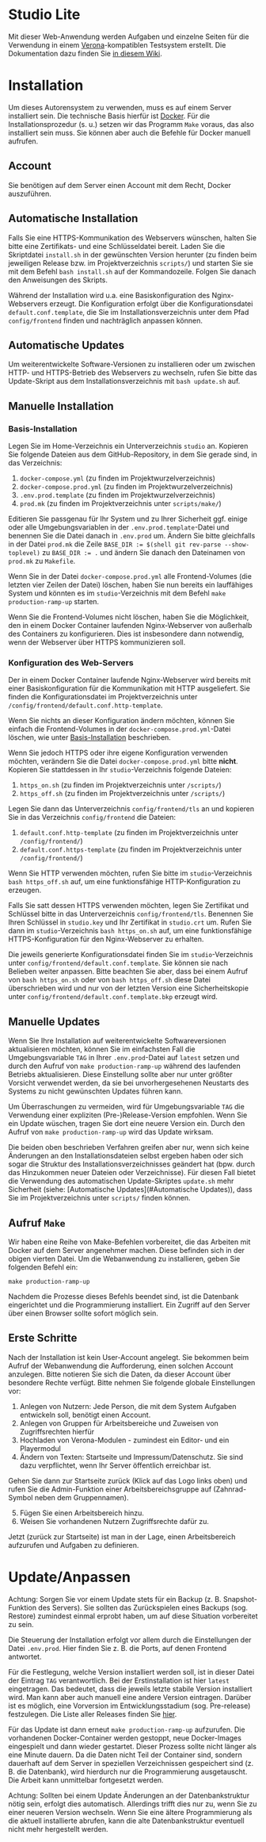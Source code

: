 # Studio Lite

Mit dieser Web-Anwendung werden Aufgaben und einzelne Seiten für die Verwendung in einem [Verona](https://verona-interfaces.github.io)-kompatiblen Testsystem erstellt. Die Dokumentation dazu finden Sie [in diesem Wiki](https://github.com/iqb-berlin/iqb-berlin.github.io/wiki).

# Installation
Um dieses Autorensystem zu verwenden, muss es auf einem Server installiert sein. Die technische Basis hierfür ist [Docker](https://www.docker.com/). Für die Installationsprozedur (s. u.) setzen wir das Programm `Make` voraus, das also installiert sein muss. Sie können aber auch die Befehle für Docker manuell aufrufen.

## Account
Sie benötigen auf dem Server einen Account mit dem Recht, Docker auszuführen.

## Automatische Installation
Falls Sie eine HTTPS-Kommunikation des Webservers wünschen, halten Sie bitte eine Zertifikats- und eine Schlüsseldatei bereit.
Laden Sie die Skriptdatei `install.sh` in der gewünschten Version herunter (zu finden beim jeweiligen Release bzw. im Projektverzeichnis `scripts/`) und
starten Sie sie mit dem Befehl `bash install.sh` auf der Kommandozeile.
Folgen Sie danach den Anweisungen des Skripts.

Während der Installation wird u.a. eine Basiskonfiguration des Nginx-Webservers erzeugt.
Die Konfiguration erfolgt über die Konfigurationsdatei `default.conf.template`,
die Sie im Installationsverzeichnis unter dem Pfad `config/frontend` finden und nachträglich anpassen können.

## Automatische Updates
Um weiterentwickelte Software-Versionen zu installieren oder um zwischen HTTP- und HTTPS-Betrieb des Webservers zu wechseln,
rufen Sie bitte das Update-Skript aus dem Installationsverzeichnis mit `bash update.sh` auf.

## Manuelle Installation
### Basis-Installation
Legen Sie im Home-Verzeichnis ein Unterverzeichnis `studio` an.
Kopieren Sie folgende Dateien aus dem GitHub-Repository, in dem Sie gerade sind, in das Verzeichnis:

1. `docker-compose.yml` (zu finden im Projektwurzelverzeichnis)
2. `docker-compose.prod.yml` (zu finden im Projektwurzelverzeichnis)
3. `.env.prod.template` (zu finden im Projektwurzelverzeichnis)
4. `prod.mk` (zu finden im Projektverzeichnis unter `scripts/make/`)

Editieren Sie passgenau für Ihr System und zu Ihrer Sicherheit ggf. einige oder alle Umgebungsvariablen in der `.env.prod.template`-Datei und
benennen Sie die Datei danach in `.env.prod` um.
Ändern Sie bitte gleichfalls in der Datei `prod.mk` die Zeile `BASE_DIR := $(shell git rev-parse --show-toplevel)` zu `BASE_DIR := .` und
ändern Sie danach den Dateinamen von `prod.mk` zu `Makefile`.

Wenn Sie in der Datei `docker-compose.prod.yml` alle Frontend-Volumes (die letzten vier Zeilen der Datei) löschen, haben Sie nun bereits ein lauffähiges System und
könnten es im `studio`-Verzeichnis mit dem Befehl `make production-ramp-up` starten.

Wenn Sie die Frontend-Volumes nicht löschen, haben Sie die Möglichkeit,
den in einem Docker Container laufenden Nginx-Webserver von außerhalb des Containers zu konfigurieren.
Dies ist insbesondere dann notwendig, wenn der Webserver über HTTPS kommunizieren soll.

### Konfiguration des Web-Servers
Der in einem Docker Container laufende Nginx-Webserver wird bereits mit einer Basiskonfiguration für die Kommunikation mit HTTP ausgeliefert.
Sie finden die Konfigurationsdatei im Projektverzeichnis unter `/config/frontend/default.conf.http-template`.

Wenn Sie nichts an dieser Konfiguration ändern möchten, können Sie einfach die Frontend-Volumes in der `docker-compose.prod.yml`-Datei löschen,
wie unter [Basis-Installation](#Basis-Installation) beschrieben.

Wenn Sie jedoch HTTPS oder ihre eigene Konfiguration verwenden möchten, verändern Sie die Datei `docker-compose.prod.yml` bitte **nicht**.
Kopieren Sie stattdessen in Ihr `studio`-Verzeichnis folgende Dateien:
1. `https_on.sh` (zu finden im Projektverzeichnis unter `/scripts/`)
2. `https_off.sh` (zu finden im Projektverzeichnis unter `/scripts/`)

Legen Sie dann das Unterverzeichnis `config/frontend/tls` an und kopieren Sie in das Verzeichnis `config/frontend` die Dateien:

1. `default.conf.http-template` (zu finden im Projektverzeichnis unter `/config/frontend/`)
2. `default.conf.https-template` (zu finden im Projektverzeichnis unter `/config/frontend/`)

Wenn Sie HTTP verwenden möchten, rufen Sie bitte im `studio`-Verzeichnis `bash https_off.sh` auf, um eine funktionsfähige HTTP-Konfiguration zu erzeugen.

Falls Sie satt dessen HTTPS verwenden möchten, legen Sie Zertifikat und Schlüssel bitte in das Unterverzeichnis `config/frontend/tls`.
Benennen Sie Ihren Schlüssel in `studio.key` und Ihr Zertifikat in `studio.crt` um.
Rufen Sie dann im `studio`-Verzeichnis `bash https_on.sh` auf, um eine funktionsfähige HTTPS-Konfiguration für den Nginx-Webserver zu erhalten.

Die jeweils generierte Konfigurationsdatei finden Sie im `studio`-Verzeichnis unter `config/frontend/default.conf.template`.
Sie können sie nach Belieben weiter anpassen.
Bitte beachten Sie aber, dass bei einem Aufruf von `bash https_on.sh` oder von `bash https_off.sh` diese Datei überschrieben wird und
nur von der letzten Version eine Sicherheitskopie unter `config/frontend/default.conf.template.bkp` erzeugt wird.  

## Manuelle Updates
Wenn Sie Ihre Installation auf weiterentwickelte Softwareversionen aktualisieren möchten,
können Sie im einfachsten Fall die Umgebungsvariable `TAG` in Ihrer `.env.prod`-Datei auf `latest` setzen und
durch den Aufruf von `make production-ramp-up` während des laufenden Betriebs aktualisieren.
Diese Einstellung sollte aber nur unter größter Vorsicht verwendet werden,
da sie bei unvorhergesehenen Neustarts des Systems zu nicht gewünschten Updates führen kann.

Um Überraschungen zu vermeiden, wird für Umgebungsvariable `TAG` die Verwendung einer expliziten (Pre-)Release-Version empfohlen.
Wenn Sie ein Update wüschen, tragen Sie dort eine neuere Version ein.
Durch den Aufruf von `make production-ramp-up` wird das Update wirksam.

Die beiden oben beschrieben Verfahren greifen aber nur, wenn sich keine Änderungen an den Installationsdateien selbst ergeben haben oder
sich sogar die Struktur des Installationsverzeichnisses geändert hat (bpw. durch das Hinzukommen neuer Dateien oder Verzeichnisse).
Für diesen Fall bietet die Verwendung des automatischen Update-Skriptes `update.sh` mehr Sicherheit (siehe: [Automatische Updates](#Automatische Updates)),
dass Sie im Projektverzeichnis unter `scripts/` finden können.

## Aufruf `Make`
Wir haben eine Reihe von Make-Befehlen vorbereitet, die das Arbeiten mit Docker auf dem Server angenehmer machen. Diese befinden sich in der obigen vierten Datei. Um die Webanwendung zu installieren, geben Sie folgenden Befehl ein:

```
make production-ramp-up
```
Nachdem die Prozesse dieses Befehls beendet sind, ist die Datenbank eingerichtet und die Programmierung installiert. Ein Zugriff auf den Server über einen Browser sollte sofort möglich sein.

## Erste Schritte
Nach der Installation ist kein User-Account angelegt. Sie bekommen beim Aufruf der Webanwendung die Aufforderung, einen solchen Account anzulegen. Bitte notieren Sie sich die Daten, da dieser Account über besondere Rechte verfügt. Bitte nehmen Sie folgende globale Einstellungen vor:

1. Anlegen von Nutzern: Jede Person, die mit dem System Aufgaben entwickeln soll, benötigt einen Account.
2. Anlegen von Gruppen für Arbeitsbereiche und Zuweisen von Zugriffsrechten hierfür
3. Hochladen von Verona-Modulen - zumindest ein Editor- und ein Playermodul
4. Ändern von Texten: Startseite und Impressum/Datenschutz. Sie sind dazu verpflichtet, wenn Ihr Server öffentlich erreichbar ist.

Gehen Sie dann zur Startseite zurück (Klick auf das Logo links oben) und rufen Sie die Admin-Funktion einer Arbeitsbereichsgruppe auf (Zahnrad-Symbol neben dem Gruppennamen).

5. Fügen Sie einen Arbeitsbereich hinzu.
6. Weisen Sie vorhandenen Nutzern Zugriffsrechte dafür zu.

Jetzt (zurück zur Startseite) ist man in der Lage, einen Arbeitsbereich aufzurufen und Aufgaben zu definieren.

# Update/Anpassen
Achtung: Sorgen Sie vor einem Update stets für ein Backup (z. B. Snapshot-Funktion des Servers). Sie sollten das Zurückspielen eines Backups (sog. Restore) zumindest einmal erprobt haben, um auf diese Situation vorbereitet zu sein.

Die Steuerung der Installation erfolgt vor allem durch die Einstellungen der Datei `.env.prod`. Hier finden Sie z. B. die Ports, auf denen Frontend antwortet.

Für die Festlegung, welche Version installiert werden soll, ist in dieser Datei der Eintrag `TAG` verantwortlich. Bei der Erstinstallation ist hier `latest` eingetragen. Das bedeutet, dass die jeweils letzte stabile Version installiert wird. Man kann aber auch manuell eine andere Version eintragen. Darüber ist es möglich, eine Vorversion im Entwicklungsstadium (sog. Pre-release) festzulegen. Die Liste aller Releases finden Sie [hier](https://github.com/iqb-berlin/studio-lite/releases).

Für das Update ist dann erneut `make production-ramp-up` aufzurufen. Die vorhandenen Docker-Container werden gestoppt, neue Docker-Images eingespielt und dann wieder gestartet. Dieser Prozess sollte nicht länger als eine Minute dauern. Da die Daten nicht Teil der Container sind, sondern dauerhaft auf dem Server in speziellen Verzeichnissen gespeichert sind (z. B. die Datenbank), wird hierdurch nur die Programmierung ausgetauscht. Die Arbeit kann unmittelbar fortgesetzt werden.  

Achtung: Sollten bei einem Update Änderungen an der Datenbankstruktur nötig sein, erfolgt dies automatisch. Allerdings trifft dies nur zu, wenn Sie zu einer neueren Version wechseln. Wenn Sie eine ältere Programmierung als die aktuell installierte abrufen, kann die alte Datenbankstruktur eventuell nicht mehr hergestellt werden.
